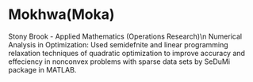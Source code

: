 # Mokhwa(Moka)
Stony Brook - Applied Mathematics (Operations Research)\n
Numerical Analysis in Optimization: Used semidefnite and linear programming relaxation techniques of
quadratic optimization to improve accuracy and effeciency in nonconvex problems with sparse data sets by SeDuMi
package in MATLAB.
